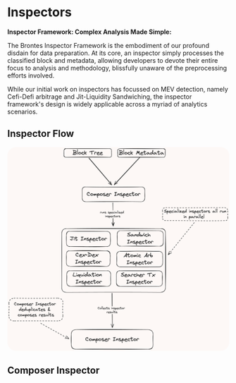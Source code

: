 # Inspectors

**Inspector Framework: Complex Analysis Made Simple:**

The Brontes Inspector Framework is the embodiment of our profound disdain for data preparation. At its core, an inspector simply processes the classified block and metadata, allowing developers to devote their entire focus to analysis and methodology, blissfully unaware of the preprocessing efforts involved.

While our initial work on inspectors has focussed on MEV detection, namely Cefi-Defi arbitrage and Jit-Liquidity Sandwiching, the inspector framework's design is widely applicable across a myriad of analytics scenarios.

## Inspector Flow

<div style="text-align: center;">
 <img src="diagrams/composer.png" alt="brontes-flow" style="border-radius: 20px; width: 600px; height: auto;">
</div>

## Composer Inspector
